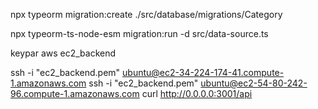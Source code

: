 npx typeorm migration:create ./src/database/migrations/Category

npx typeorm-ts-node-esm migration:run -d src/data-source.ts


keypar aws 
ec2_backend

ssh -i "ec2_backend.pem" ubuntu@ec2-34-224-174-41.compute-1.amazonaws.com
ssh -i "ec2_backend.pem" ubuntu@ec2-54-80-242-96.compute-1.amazonaws.com
curl http://0.0.0.0:3001/api